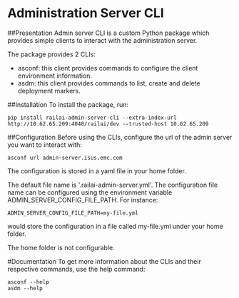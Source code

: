 # Administration Server CLI

##Presentation
Admin server CLI is a custom Python package which provides simple clients to interact
with the administration server.

The package provides 2 CLIs:
+ asconf: this client provides commands to configure the client environment information.
+ asdm: this client provides commands to list, create and delete deployment markers.

##Installation
To install the package, run:
```aidl
pip install railai-admin-server-cli --extra-index-url http://10.62.65.209:4040/railai/dev --trusted-host 10.62.65.209
```

##Configuration
Before using the CLIs, configure the url of the admin server you want to 
interact with:
```aidl
asconf url admin-server.isus.emc.com
```

The configuration is stored in a yaml file in your home folder. 

The default file name is '.railai-admin-server.yml'. The configuration file name can be configured using
the environment variable ADMIN_SERVER_CONFIG_FILE_PATH. 
For instance:
```aidl
ADMIN_SERVER_CONFIG_FILE_PATH=my-file.yml
```
would store the configuration in a file called my-file.yml under your home folder.

The home folder is not configurable.

#Documentation
To get more information about the CLIs and their respective commands, use the help command:
```aidl
asconf --help
asdm --help
```